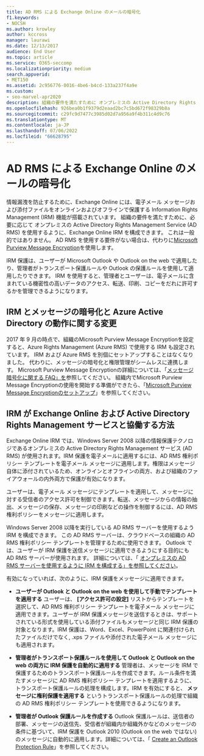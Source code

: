 ```yaml
---
title: AD RMS による Exchange Online のメールの暗号化
f1.keywords:
- NOCSH
ms.author: krowley
author: kccross
manager: laurawi
ms.date: 12/13/2017
audience: End User
ms.topic: article
ms.service: O365-seccomp
ms.localizationpriority: medium
search.appverid:
- MET150
ms.assetid: 2c956776-0016-4be6-b4cd-133a237f4a9e
ms.custom:
- seo-marvel-apr2020
description: 組織の要件を満たすために オンプレミスの Active Directory Rights Management Service (AD RMS) を使用するように Exchange Online IRM を構成する方法について説明します。
ms.openlocfilehash: 926bea0b1f9379d2eaad2bc7c5bd672f98329b8a
ms.sourcegitcommit: c29fc9d7477c3985d02d7a956a9f4b311c4d9c76
ms.translationtype: MT
ms.contentlocale: ja-JP
ms.lasthandoff: 07/06/2022
ms.locfileid: "66628795"
---
```

# <a name="exchange-online-mail-encryption-with-ad-rms"></a>AD RMS による Exchange Online のメールの暗号化

情報漏洩を防止するために、Exchange Online には、電子メール メッセージおよび添付ファイルをオンラインおよびオフラインで保護する Information Rights Management (IRM) 機能が搭載されています。 組織の要件を満たすために、必要に応じて オンプレミスの Active Directory Rights Management Service (AD RMS) を使用するように、Exchange Online IRM を構成できます。 これは一般的ではありません。 AD RMS を使用する要件がない場合は、代わりに[Microsoft Purview Message Encryption](ome.md)を使用します。

IRM 保護は、ユーザーが Microsoft Outlook や Outlook on the web で適用したり、管理者がトランスポート保護ルールや Outlook の保護ルールを使用して適用したりできます。 IRM を使用すると、管理者とユーザーは、電子メールに含まれている機密性の高いデータのアクセス、転送、印刷、コピーをだれに許可するかを管理できるようになります。
  
## <a name="changes-to-how-irm-works-with-message-encryption-and-azure-active-directory"></a>IRM とメッセージの暗号化と Azure Active Directory の動作に関する変更

2017 年 9 月の時点で、組織のMicrosoft Purview Message Encryptionを設定すると、Azure Rights Management (Azure RMS) で使用する IRM も設定されています。 IRM および Azure RMS を別個にセットアップすることはなくなりました。 代わりに、メッセージの暗号化と権限管理がシームレスに連携します。 Microsoft Purview Message Encryptionの詳細については、「[メッセージ暗号化に関する FAQ」を](./ome-faq.yml)参照してください。 組織内でMicrosoft Purview Message Encryptionの使用を開始する準備ができたら、「[Microsoft Purview Message Encryptionのセットアップ](./set-up-new-message-encryption-capabilities.md)」を参照してください。
  
## <a name="how-irm-works-with-exchange-online-and-active-directory-rights-management-services"></a>IRM が Exchange Online および Active Directory Rights Management サービスと協働する方法

Exchange Online IRM では、Windows Server 2008 以降の情報保護テクノロジであるオンプレミスの Active Directory Rights Management サービス (AD RMS) が使用されます。IRM 保護を電子メールに適用するには、AD RMS 権利ポリシー テンプレートを電子メール メッセージに適用します。権限はメッセージ自体に添付されているため、オンラインとオフラインの両方、および組織のファイアウォールの内外両方で保護が有効になります。
  
ユーザーは、電子メール メッセージにテンプレートを適用して、メッセージに対する受信者のアクセス許可を制御できます。転送、メッセージからの情報の抽出、メッセージの保存、メッセージの印刷などの操作を制御するには、AD RMS 権利ポリシーをメッセージに適用します。
  
Windows Server 2008 以降を実行している AD RMS サーバーを使用するよう IRM を構成できます。 この AD RMS サーバーは、クラウドベースの組織の AD RMS 権利ポリシー テンプレートを管理するために使用できます。 Outlook では、ユーザーが IRM 保護を送信メッセージに適用できるようにする目的にも AD RMS サーバーが使用されます。 詳細については、「 [オンプレミスの AD RMS サーバーを使用するように IRM を構成する」を参照してください](configure-irm-to-use-an-on-premises-ad-rms-server.md)。
  
有効になっていれば、次のように、IRM 保護をメッセージに適用できます。
  
- **ユーザーが Outlook と Outlook on the web を使用して手動でテンプレートを適用する** ユーザーは、 **[アクセス許可の設定]** リストからテンプレートを選択して、AD RMS 権利ポリシー テンプレートを電子メール メッセージに適用できます。ユーザーが IRM 保護メッセージを送信するときは、サポートされている形式を使用している添付ファイルもメッセージと同じ IRM 保護の対象となります。IRM 保護は、Word、Excel、PowerPoint に関連付けられたファイルだけでなく, .xps ファイルや添付された電子メール メッセージにも適用されます。

- **管理者がトランスポート保護ルールを使用して Outlook と Outlook on the web の両方に IRM 保護を自動的に適用する** 管理者は、メッセージを IRM で保護するためのトランスポート保護ルールを作成できます。ルール条件を満たすメッセージに AD RMS 権利ポリシー テンプレートを適用するように、トランスポート保護ルールの処理を構成します。IRM を有効にすると、 **メッセージに権利保護を適用する** というトランスポート保護ルールの処理で組織の AD RMS 権利ポリシー テンプレートを使用できるようになります。

- **管理者が Outlook 保護ルールを作成する** Outlook 保護ルールは、送信者の部署、メッセージの送信先、受信者が組織内か組織外かなどのメッセージの条件に基づいて、IRM 保護を Outlook 2010 (Outlook on the web ではない) のメッセージに自動的に適用します。詳細については、「 [Create an Outlook Protection Rule](/exchange/create-an-outlook-protection-rule-exchange-2013-help)」を参照してください。
